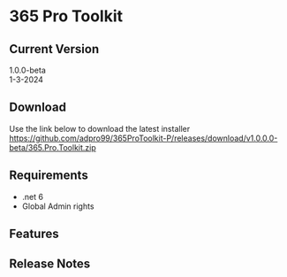 # 365 Pro Toolkit
## Current Version
1.0.0-beta  
1-3-2024
## Download
Use the link below to download the latest installer  
https://github.com/adpro99/365ProToolkit-P/releases/download/v1.0.0.0-beta/365.Pro.Toolkit.zip
## Requirements
- .net 6
- Global Admin rights
## Features
## Release Notes
